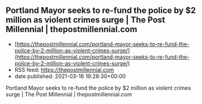 ## Portland Mayor seeks to re-fund the police by $2 million as violent crimes surge | The Post Millennial | thepostmillennial.com
 - [https://thepostmillennial.com/portland-mayor-seeks-to-re-fund-the-police-by-2-million-as-violent-crimes-surge/](https://thepostmillennial.com/portland-mayor-seeks-to-re-fund-the-police-by-2-million-as-violent-crimes-surge/)
 - RSS feed: https://thepostmillennial.com
 - date published: 2021-03-16 19:28:30+00:00

Portland Mayor seeks to re-fund the police by $2 million as violent crimes surge | The Post Millennial | thepostmillennial.com

